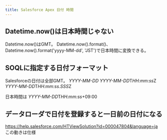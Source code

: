 ```yaml
---
title: Salesforce Apex 日付 時間
---
```


## Datetime.now()は日本時間じゃない
Datetime.now()はGMT。
Datetime.now().format()、 Datetime.now().format('yyyy-MM-dd', 'JST')で日本時間に変換できる。

## SOQLに指定する日付フォーマット
Salesforceの日付は全部GMT。
*YYYY-MM-DD*
*YYYY-MM-DD*T*HH:mm:ss*Z
*YYYY-MM-DD*T*HH:mm:ss.SSS*Z

日本時間は
*YYYY-MM-DD*T*HH:mm:ss*+09:00

## データローダで日付を登録すると一日前の日付になる
https://help.salesforce.com/HTViewSolution?id=000047804&language=ja
この動きは仕様

